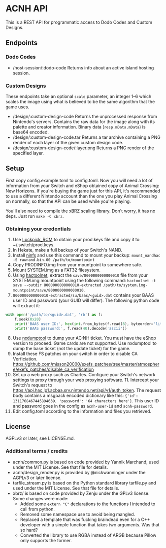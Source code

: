 # ACNH API

This is a REST API for programmatic access to Dodo Codes and Custom Designs.

## Endpoints

### Dodo Codes

- /host-session/:dodo-code
Returns info about an active island hosting session.

### Custom Designs

These endpoints take an optional `scale` parameter, an integer 1–6 which scales the image
using what is believed to be the same algorithm that the game uses.

- /design/:custom-design-code
Returns the unprocessed response from Nintendo's servers. Contains the raw data for the image along with its palette
and creator information. Binary data (`resp.mData.mData`) is base64 encoded.
- /design/:custom-design-code.tar
Returns a tar archive containing a PNG render of each layer of the given custom design code.
- /design/:custom-design-code/:layer.png
Returns a PNG render of the specified layer.

## Setup

First copy config.example.toml to config.toml. Now you will need a lot of information from your Switch
and eShop obtained copy of Animal Crossing: New Horizons.
If you're buying the game just for this API, it's recommended to use a different Nintendo account than the one
you play Animal Crossing on normally, so that the API can be used while you're playing.

You'll also need to compile the xBRZ scaling library. Don't worry, it has no deps. Just run `make -C xbrz`.

### Obtaining your credentials

1. Use [Lockpick_RCM](https://github.com/shchmue/Lockpick_RCM/releases)
   to obtain your prod.keys file and copy it to ~/.switch/prod.keys.
2. In Hekate, make a full backup of your Switch's NAND.
3. Install [ninfs](https://github.com/ihaveamac/ninfs) and use this command to mount your backup:
   `mount_nandhac -S rawnand.bin.00 /path/to/mountpoint`
4. Copy PRODINFO.img from your mountpoint to somewhere safe.
5. Mount SYSTEM.img as a FAT32 filesystem.
6. Using [hactoolnet](https://github.com/Thealexbarney/LibHac/releases), extract the `save/8000000000000010`
   file from your SYSTEM.img mountpoint using the following command:
   `hactoolnet -t save --outdir 8000000000000010-extracted /path/to/system.img-mountpoint/save/8000000000000010`.
7. `8000000000000010-extracted/su/baas/<guid>.dat` contains your BAAS user ID and password (your GUID will differ).
   The following python code will extract it:

```py
with open('/path/to/<guid>.dat', 'rb') as f:
	f.seek(0x20)
	print('BAAS user ID:', hex(int.from_bytes(f.read(8), byteorder='little')))
	print('BAAS password:', f.read(40).decode('ascii'))
```

8. Use [nxdumptool](https://github.com/DarkMatterCore/nxdumptool/releases) to dump your AC:NH ticket.
   You must have the eShop version to proceed. Game cards are not supported. 
   Use nxdumptool to dump the base ticket (not the update ticket) for the game.
9. Install these FS patches on your switch in order to disable CA Verficiation. https://github.com/misson20000/exefs_patches/tree/master/atmosphere/exefs_patches/disable_ca_verification
10. Set up a web proxy such as Charles. Configure your Switch's network settings to proxy through your web proxying software. 11. Intercept your Switch's request to https://api.hac.lp1.acbaa.srv.nintendo.net/api/v1/auth_token. The request body contains a msgpack encoded dictionary like this: `{'id': 1311768467445894639, 'password': '64 characters here'}`. This user ID and password goes in the config as `acnh-user-id` and `acnh-password`.
12. Edit config.toml according to the information and files you retrieved.

## License

AGPLv3 or later, see LICENSE.md.

### Additional terms / credits

- acnh/common.py is based on code provided by Yannik Marchand, used under the MIT License.
See that file for details.
- acnh/design_render.py is provided by @nickwanninger under the AGPLv3 or later license.
- tarfile_stream.py is based on the Python standard library tarfile.py and used under the MIT License.
See that file for details.
- xbrz/ is based on code provided by Zenju under the GPLv3 license. Some changes were made:
  - Added some `extern "C"` declarations to the functions I intended to call from python.
  - Removed some namespace use to avoid being mangled.
  - Replaced a template that was fucking braindead even for a C++ developer with a simple function that takes two arguments.
    Was that so hard?
  - Converted the library to use RGBA instead of ARGB because Pillow only supports the former.
